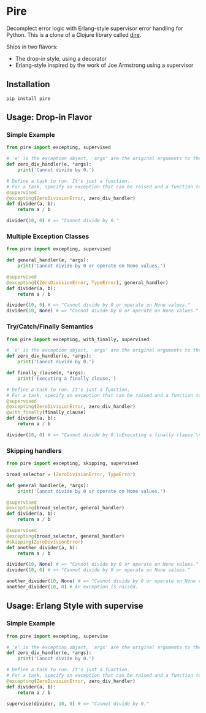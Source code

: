# Pire

Decomplect error logic with Erlang-style supervisor error handling for Python. This is a clone of a Clojure library called [dire](https://github.com/MichaelDrogalis/dire).

Ships in two flavors:
* The drop-in style, using a decorator
* Erlang-style inspired by the work of Joe Armstrong using a supervisor

## Installation
```
pip install pire
```

## Usage: Drop-in Flavor

### Simple Example

```python
from pire import excepting, supervised

# 'e' is the exception object, 'args' are the original arguments to the task.
def zero_div_handler(e, *args):
    print('Cannot divide by 0.')

# Define a task to run. It's just a function.
# For a task, specify an exception that can be raised and a function to deal with it.
@supervised
@excepting(ZeroDivisionError, zero_div_handler)
def divider(a, b):
    return a / b

divider(10, 0) # => "Cannot divide by 0."
```

### Multiple Exception Classes

```python
from pire import excepting, supervised

def general_handler(e, *args):
    print('Cannot divide by 0 or operate on None values.')

@supervised
@excepting((ZeroDivisionError, TypeError), general_handler)
def divider(a, b):
    return a / b

divider(10, 0) # => "Cannot divide by 0 or operate on None values."
divider(10, None) # => "Cannot divide by 0 or operate on None values."
```

### Try/Catch/Finally Semantics

```python
from pire import excepting, with_finally, supervised

# 'e' is the exception object, 'args' are the original arguments to the task.
def zero_div_handler(e, *args):
    print('Cannot divide by 0.')

def finally_clause(e, *args):
    print('Executing a finally clause.')

# Define a task to run. It's just a function.
# For a task, specify an exception that can be raised and a function to deal with it.
@supervised
@excepting(ZeroDivisionError, zero_div_handler)
@with_finally(finally_clause)
def divider(a, b):
    return a / b

divider(10, 0) # => "Cannot divide by 0.\nExecuting a finally clause.\n"
```

### Skipping handlers

```python
from pire import excepting, skipping, supervised

broad_selector = (ZeroDivisionError, TypeError)

def general_handler(e, *args):
    print('Cannot divide by 0 or operate on None values.')

@supervised
@excepting(broad_selector, general_handler)
def divider(a, b):
    return a / b

@supervised
@excepting(broad_selector, general_handler)
@skipping(ZeroDivisionError)
def another_divider(a, b):
    return a / b

divider(10, None) # => "Cannot divide by 0 or operate on None values."
divider(10, 0) # => "Cannot divide by 0 or operate on None values."

another_divider(10, None) # => "Cannot divide by 0 or operate on None values."
another_divider(10, 0) # An exception is raised. 
```

## Usage: Erlang Style with supervise

### Simple Example

```python
from pire import excepting, supervise

# 'e' is the exception object, 'args' are the original arguments to the task.
def zero_div_handler(e, *args):
    print('Cannot divide by 0.')

# Define a task to run. It's just a function.
# For a task, specify an exception that can be raised and a function to deal with it.
@excepting(ZeroDivisionError, zero_div_handler)
def divider(a, b):
    return a / b

supervise(divider, 10, 0) # => "Cannot divide by 0."
```
